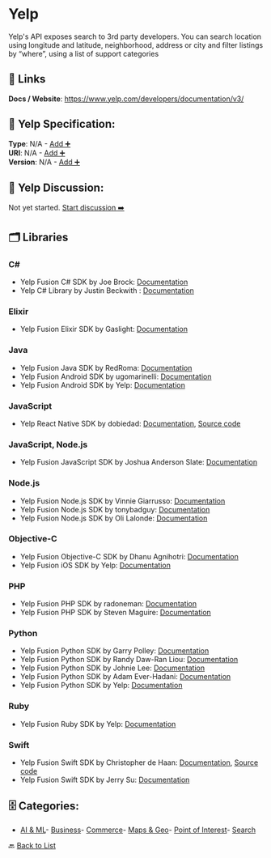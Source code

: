 # Yelp

Yelp's API exposes search to 3rd party developers. You can search location using longitude and latitude, neighborhood, address or city and filter listings by “where”, using a list of support categories

##  🔗 Links
**Docs / Website**: https://www.yelp.com/developers/documentation/v3/

## 🧬 Yelp Specification:
**Type**: N/A - [Add ➕](https://github.com/apis-list/apis-list/edit/main/apis/yelp/yelp.yaml)  
**URI**: N/A - [Add ➕](https://github.com/apis-list/apis-list/edit/main/apis/yelp/yelp.yaml)  
**Version**: N/A - [Add ➕](https://github.com/apis-list/apis-list/edit/main/apis/yelp/yelp.yaml)

## 💬 Yelp Discussion:
Not yet started. [Start discussion ➡️](https://github.com/apis-list/apis-list/discussions/new)

## 🗂️ Libraries
### C#
- Yelp Fusion C# SDK by Joe Brock: [Documentation](https://github.com/jdbrock/yelp-sharp)
- Yelp C# Library by Justin Beckwith : [Documentation](https://github.com/JustinBeckwith/YelpSharp)
### Elixir
- Yelp Fusion Elixir SDK by Gaslight: [Documentation](https://github.com/gaslight/exyelp)
### Java
- Yelp Fusion Java SDK by RedRoma: [Documentation](https://github.com/RedRoma/YelpJavaClient)
- Yelp Fusion Android SDK by ugomarinelli: [Documentation](https://github.com/ugomarinelli/Yelp)
- Yelp Fusion Android SDK by Yelp: [Documentation](https://github.com/Yelp/yelp-android)
### JavaScript
- Yelp React Native SDK by dobiedad: [Documentation](https://www.npmjs.com/package/v3-yelp-api), [Source code](https://github.com/dobiedad/v3-yelp-api)
### JavaScript, Node.js
- Yelp Fusion JavaScript SDK by Joshua Anderson Slate: [Documentation](https://github.com/joshuaslate/node-yelp-api)
### Node.js
- Yelp Fusion Node.js SDK by Vinnie Giarrusso: [Documentation](https://github.com/vingiarrusso/BasicYelpClient)
- Yelp Fusion Node.js SDK by tonybadguy: [Documentation](https://github.com/tonybadguy/yelp-fusion)
- Yelp Fusion Node.js SDK by Oli Lalonde: [Documentation](https://github.com/olalonde/node-yelp)
### Objective-C
- Yelp Fusion Objective-C SDK by Dhanu Agnihotri: [Documentation](https://github.com/dhanuagnihotri/Yelp)
- Yelp Fusion iOS SDK by Yelp: [Documentation](https://github.com/Yelp/yelp-ios)
### PHP
- Yelp Fusion PHP SDK by radoneman: [Documentation](https://github.com/radoneman/yelp-fusion-v3-php-client)
- Yelp Fusion PHP SDK by Steven Maguire: [Documentation](https://github.com/stevenmaguire/yelp-php)
### Python
- Yelp Fusion Python SDK by Garry Polley: [Documentation](https://github.com/garrypolley/yelp-client)
- Yelp Fusion Python SDK by Randy Daw-Ran Liou: [Documentation](https://github.com/dawran6/yelpy)
- Yelp Fusion Python SDK by Johnie Lee: [Documentation](https://github.com/JohnieLee/YelpClient)
- Yelp Fusion Python SDK by Adam Ever-Hadani: [Documentation](https://github.com/adamhadani/python-yelp)
- Yelp Fusion Python SDK by Yelp: [Documentation](https://github.com/Yelp/yelp-python)
### Ruby
- Yelp Fusion Ruby SDK by Yelp: [Documentation](https://github.com/Yelp/yelp-ruby)
### Swift
- Yelp Fusion Swift SDK by Christopher de Haan: [Documentation](https://yelp.github.io), [Source code](https://github.com/chrisdhaan/CDYelpFusionKit)
- Yelp Fusion Swift SDK by Jerry Su: [Documentation](https://github.com/jerrysu/CodePath-Yelp)


## 🗄️ Categories:
- [AI & ML](https://github.com/apis-list/apis-list#ai--ml-)- [Business](https://github.com/apis-list/apis-list#business-)- [Commerce](https://github.com/apis-list/apis-list#commerce-)- [Maps & Geo](https://github.com/apis-list/apis-list#maps--geo-)- [Point of Interest](https://github.com/apis-list/apis-list#point-of-interest-)- [Search](https://github.com/apis-list/apis-list#search-)

🔙  [Back to List](https://github.com/apis-list/apis-list)
